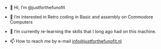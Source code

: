 - 👋 Hi, I’m @justforthefunofit
- 👀 I’m interested in Retro coding in Basic and assembly on Commodore Computers
- 🌱 I’m currently re-learning the skills that I long ago had on this machine.

- 📫 How to reach me by e-mail info@justforthefunofit.nl

<!---
justforthefunofit/justforthefunofit is a ✨ special ✨ repository because its `README.md` (this file) appears on your GitHub profile.
You can click the Preview link to take a look at your changes.
--->
